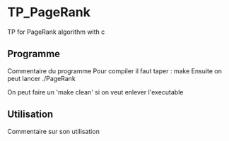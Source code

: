 # TP_PageRank
TP for PageRank algorithm with c

## Programme
Commentaire du programme
Pour compiler il faut taper : make
Ensuite on peut lancer ./PageRank

On peut faire un 'make clean' si on veut enlever l'executable

## Utilisation
Commentaire sur son utilisation